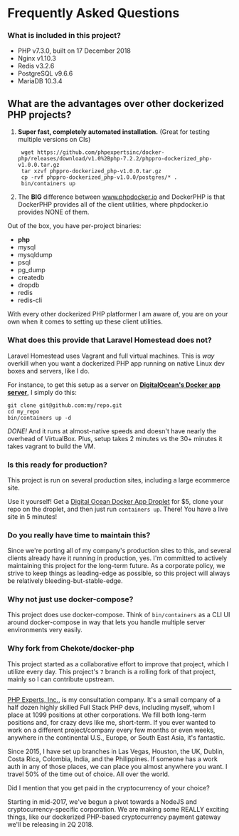 # Frequently Asked Questions

### What is included in this project?

 * PHP v7.3.0, built on 17 December 2018
 * Nginx v1.10.3
 * Redis v3.2.6
 * PostgreSQL v9.6.6
 * MariaDB 10.3.4
 
 ## What are the advantages over other dockerized PHP projects?
 
 1. **Super fast, completely automated installation.** (Great for testing multiple versions on CIs)
 
         wget https://github.com/phpexpertsinc/docker-php/releases/download/v1.0%2Bphp-7.2.2/phppro-dockerized_php-v1.0.0.tar.gz
         tar xzvf phppro-dockerized_php-v1.0.0.tar.gz
         cp -rvf phppro-dockerized_php-v1.0.0/postgres/* .
         bin/containers up
 
 2. The **BIG** difference between www.phpdocker.io and DockerPHP is that DockerPHP provides all of the client utilities, where phpdocker.io provides NONE of them.
 
 Out of the box, you have per-project binaries:
 
 * **php**
 * mysql
 * mysqldump
 * psql
 * pg_dump
 * createdb
 * dropdb
 * redis
 * redis-cli

With every other dockerized PHP platformer I am aware of, you are on your own 
when it comes to setting up these client utilities.

### What does this provide that Laravel Homestead does not?

Laravel Homestead uses Vagrant and full virtual machines. This is *way* overkill when
you want a dockerized PHP app running on native Linux dev boxes and servers, like I
do.

For instance, to get this setup as a server on [**DigitalOcean's Docker app
server**](https://www.digitalocean.com/products/one-click-apps/docker/?refcode=724f89bd9417),
I simply do this:

    git clone git@github.com:my/repo.git
    cd my_repo 
    bin/containers up -d

*DONE!* And it runs at almost-native speeds and doesn't have nearly the overhead of
VirtualBox. Plus, setup takes 2 minutes vs the 30+ minutes it takes vagrant to build
the VM.

### Is this ready for production?

This project is run on several production sites, including a large ecommerce site.

Use it yourself! Get a [Digital Ocean Docker App
Droplet](https://www.digitalocean.com/products/one-click-apps/docker/?refcode=724f89bd9417)
for $5, clone your repo on the droplet, and then just run `containers up`. There! You
have a live site in 5 minutes!

### Do you really have time to maintain this?

Since we're porting all of my company's production sites to this, and several clients
already have it running in production, yes. I'm committed to actively maintaining
this project for the long-term future. As a corporate policy, we strive to keep
things as leading-edge as possible, so this project will always be relatively
bleeding-but-stable-edge.

### Why not just use docker-compose?

This project does use docker-compose. Think of `bin/containers` as a CLI UI around
docker-compose in way that lets you handle multiple server environments very easily.

### Why fork from Chekote/docker-php

This project started as a collaborative effort to improve that project, which I
utilize every day. This project's `7` branch is a rolling fork of that project,
mainly so I can contribute upstream.

-----

[PHP Experts, Inc.](https://www.phpexperts.pro/), is my consultation company. It's a
small company of a half dozen highly skilled Full Stack PHP devs, including myself,
whom I place at 1099 positions at other corporations. We fill both long-term
positions and, for crazy devs like me, short-term. If you ever wanted to work on a
different project/company every few months or even weeks, anywhere in the continental
U.S., Europe, or South East Asia, it's fantastic.  

Since 2015, I have set up branches in Las Vegas, Houston, the UK, Dublin, Costa Rica,
Colombia, India, and the Philippines. If someone has a work auth in any of those
places, we can place you almost anywhere you want. I travel 50% of the time out of
choice. All over the world.

Did I mention that you get paid in the cryptocurrency of your choice?

Starting in mid-2017, we've begun a pivot towards a NodeJS and
cryptocurrency-specific corporation. We are making some REALLY exciting things, like
our dockerized PHP-based cryptocurrency payment gateway we'll be releasing in 2Q
2018.

